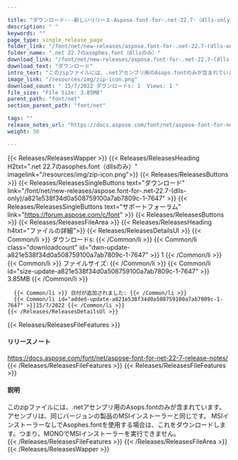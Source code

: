 ```yaml
---

title: "ダウンロード---新しいリリース-Aspose.font-for-.net-22.7-（dlls-only）"
description: " "
keywords: ""
page_type: single_release_page
folder_link: "/font/net/new-releases/aspose.font-for-.net-22.7-(dlls-only)/"
folder_name: ".net 22.7のasophes.font（dllsのみ）"
download_link: "/font/net/new-releases/aspose.font-for-.net-22.7-(dlls-only)/a821e538f34d0a508759100a7ab7809c-1-7647"
download_text: "ダウンロード"
intro_text: "このzipファイルには、.netアセンブリ用のAsops.fontのみが含まれています。アセンブリは、同じバージョンの製品のMSIインストーラーと同じです。 MSIインストーラーなしでAsophes.fontを使用する場合は、これをダウンロードします。つまり、MONOでMSIインストーラーを実行できません。"
image_link: "/resources/img/zip-icon.png"
download_count: " 15/7/2022 ダウンロードs: 1  Views: 1 "
file_size: "File Size: 3.85MB"
parent_path: "font/net"
section_parent_path: "font/net"

tags: ""
release_notes_url: "https://docs.aspose.com/font/net/aspose-font-for-net-22-7-release-notes/"
weight: 30

---
```


{{< Releases/ReleasesWapper >}}
  {{< Releases/ReleasesHeading H2txt=".net 22.7のasophes.font（dllsのみ）" imagelink="/resources/img/zip-icon.png">}}
  {{< Releases/ReleasesButtons >}}
    {{< Releases/ReleasesSingleButtons text="ダウンロード" link="/font/net/new-releases/aspose.font-for-.net-22.7-(dlls-only)/a821e538f34d0a508759100a7ab7809c-1-7647" >}}
    {{< Releases/ReleasesSingleButtons text="サポートフォーラム" link="https://forum.aspose.com/c/font" >}}
  {{< Releases/ReleasesButtons >}}
  {{< Releases/ReleasesFileArea >}}
    {{< Releases/ReleasesHeading h4txt="ファイルの詳細">}}
    {{< Releases/ReleasesDetailsUl >}}
      {{< Common/li >}} ダウンロードs: {{< /Common/li >}}
      {{< Common/li class="downloadcount" id="dwn-update-a821e538f34d0a508759100a7ab7809c-1-7647" >}} 1 {{< /Common/li >}}
      {{< Common/li >}} ファイルサイズ: {{< /Common/li >}}
      {{< Common/li id="size-update-a821e538f34d0a508759100a7ab7809c-1-7647" >}} 3.85MB {{< /Common/li >}}

      {{< Common/li >}} 日付が追加されました: {{< /Common/li >}}
      {{< Common/li id="added-update-a821e538f34d0a508759100a7ab7809c-1-7647" >}}15/7/2022 {{< /Common/li >}}
    {{< /Releases/ReleasesDetailsUl >}}

  {{< Releases/ReleasesFileFeatures >}}
      <h4>リリースノート</h4><div><a href='https://docs.aspose.com/font/net/aspose-font-for-net-22-7-release-notes/'>https://docs.aspose.com/font/net/aspose-font-for-net-22-7-release-notes/</a></div>
  {{< /Releases/ReleasesFileFeatures >}}
  {{< Releases/ReleasesFileFeatures >}}
      <h4>説明</h4><div class="HTMLDescription">このzipファイルには、.netアセンブリ用のAsops.fontのみが含まれています。アセンブリは、同じバージョンの製品のMSIインストーラーと同じです。 MSIインストーラーなしでAsophes.fontを使用する場合は、これをダウンロードします。つまり、MONOでMSIインストーラーを実行できません。</div>
  {{< /Releases/ReleasesFileFeatures >}}
 {{< /Releases/ReleasesFileArea >}}
{{< /Releases/ReleasesWapper >}}



